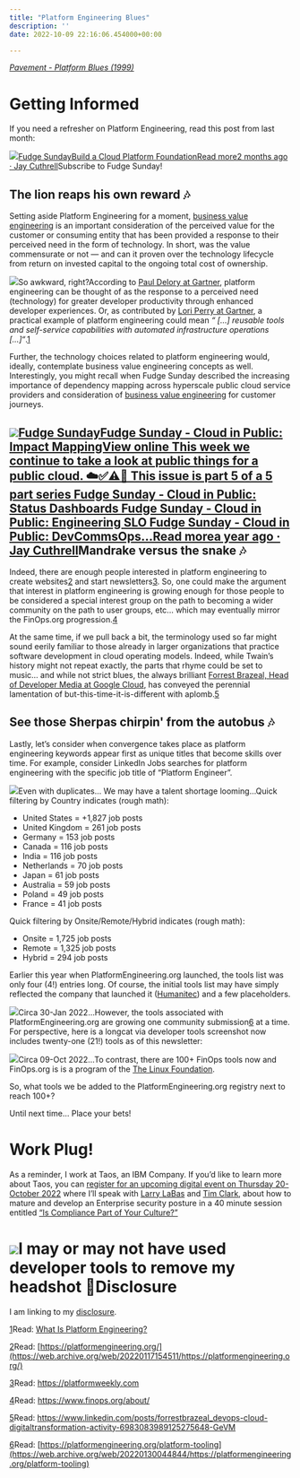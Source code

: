 ```yaml
---
title: "Platform Engineering Blues"
description: ''
date: 2022-10-09 22:16:06.454000+00:00

---
```


*[Pavement - Platform Blues (1999)](https://www.youtube.com/watch?v=Lyu7yiLaaH0)*

Getting Informed
================

If you need a refresher on Platform Engineering, read this post from last month:

[![](https://bucketeer-e05bbc84-baa3-437e-9518-adb32be77984.s3.amazonaws.com/public/images/58409c1d-315a-477e-9392-64c82bab22dd_992x992.png)Fudge SundayBuild a Cloud Platform FoundationRead more2 months ago · Jay Cuthrell](https://sunday.fudge.org/p/build-a-cloud-platform-foundation?utm_source=substack&utm_campaign=post_embed&utm_medium=web)Subscribe to Fudge Sunday!

The lion reaps his own reward 🎶
-------------------------------

Setting aside Platform Engineering for a moment, [business value engineering](https://www.youtube.com/watch?utm_campaign=Start%20the%20week%20more%20informed&utm_medium=email&utm_source=Revue%20newsletter&v=_EEJXAuryS8) is an important consideration of the perceived value for the customer or consuming entity that has been provided a response to their perceived need in the form of technology. In short, was the value commensurate or not — and can it proven over the technology lifecycle from return on invested capital to the ongoing total cost of ownership.

[![](https://bucketeer-e05bbc84-baa3-437e-9518-adb32be77984.s3.amazonaws.com/public/images/0ab374f2-e4a1-41d4-89b2-433ad2bd7b33_1538x1144.png)](https://substackcdn.com/image/fetch/f_auto,q_auto:good,fl_progressive:steep/https%3A%2F%2Fbucketeer-e05bbc84-baa3-437e-9518-adb32be77984.s3.amazonaws.com%2Fpublic%2Fimages%2F0ab374f2-e4a1-41d4-89b2-433ad2bd7b33_1538x1144.png)So awkward, right?According to [Paul Delory at Gartner](https://www.gartner.com/en/experts/paul-delory), platform engineering can be thought of as the response to a perceived need (technology) for greater developer productivity through enhanced developer experiences. Or, as contributed by [Lori Perry at Gartner](https://www.linkedin.com/in/lorilperry/), a practical example of platform engineering could mean *“ […] reusable tools and self-service capabilities with automated infrastructure operations […]“*.[1](#footnote-1)

Further, the technology choices related to platform engineering would, ideally, contemplate business value engineering concepts as well. Interestingly, you might recall when Fudge Sunday described the increasing importance of dependency mapping across hyperscale public cloud service providers and consideration of [business value engineering](https://www.youtube.com/watch?utm_campaign=Start%20the%20week%20more%20informed&utm_medium=email&utm_source=Revue%20newsletter&v=_EEJXAuryS8) for customer journeys.

[![](https://bucketeer-e05bbc84-baa3-437e-9518-adb32be77984.s3.amazonaws.com/public/images/58409c1d-315a-477e-9392-64c82bab22dd_992x992.png)Fudge SundayFudge Sunday - Cloud in Public: Impact MappingView online This week we continue to take a look at public things for a public cloud. ☁️✅⚠️🛑 This issue is part 5 of a 5 part series Fudge Sunday - Cloud in Public: Status Dashboards Fudge Sunday - Cloud in Public: Engineering SLO Fudge Sunday - Cloud in Public: DevCommsOps…Read morea year ago · Jay Cuthrell](https://sunday.fudge.org/p/fudge-sunday-cloud-in-public-impact-mapping-826383?utm_source=substack&utm_campaign=post_embed&utm_medium=web)Mandrake versus the snake 🎶
---------------------------

Indeed, there are enough people interested in platform engineering to create websites[2](#footnote-2) and start newsletters[3](#footnote-3). So, one could make the argument that interest in platform engineering is growing enough for those people to be considered a special interest group on the path to becoming a wider community on the path to user groups, etc... which may eventually mirror the FinOps.org progression.[4](#footnote-4)

At the same time, if we pull back a bit, the terminology used so far might sound eerily familiar to those already in larger organizations that practice software development in cloud operating models. Indeed, while Twain’s history might not repeat exactly, the parts that rhyme could be set to music… and while not strict blues, the always brilliant [Forrest Brazeal, Head of Developer Media at Google Cloud](https://www.linkedin.com/in/forrestbrazeal/), has conveyed the perennial lamentation of but-this-time-it-is-different with aplomb.[5](#footnote-5) 

See those Sherpas chirpin' from the autobus 🎶
---------------------------------------------

Lastly, let’s consider when convergence takes place as platform engineering keywords appear first as unique titles that become skills over time. For example, consider LinkedIn Jobs searches for platform engineering with the specific job title of “Platform Engineer”.

[![](https://bucketeer-e05bbc84-baa3-437e-9518-adb32be77984.s3.amazonaws.com/public/images/3a021896-b086-466c-af78-05a6524e8191_924x350.png)](https://substackcdn.com/image/fetch/f_auto,q_auto:good,fl_progressive:steep/https%3A%2F%2Fbucketeer-e05bbc84-baa3-437e-9518-adb32be77984.s3.amazonaws.com%2Fpublic%2Fimages%2F3a021896-b086-466c-af78-05a6524e8191_924x350.png)Even with duplicates… We may have a talent shortage looming…Quick filtering by Country indicates (rough math):

* United States = +1,827 job posts
* United Kingdom = 261 job posts
* Germany = 153 job posts
* Canada = 116 job posts
* India = 116 job posts
* Netherlands = 70 job posts
* Japan = 61 job posts
* Australia = 59 job posts
* Poland = 49 job posts
* France = 41 job posts

Quick filtering by Onsite/Remote/Hybrid indicates (rough math):

* Onsite = 1,725 job posts
* Remote = 1,325 job posts
* Hybrid = 294 job posts

Earlier this year when PlatformEngineering.org launched, the tools list was only four (4!) entries long. Of course, the initial tools list may have simply reflected the company that launched it ([Humanitec](https://humanitec.com)) and a few placeholders. 

[![](https://bucketeer-e05bbc84-baa3-437e-9518-adb32be77984.s3.amazonaws.com/public/images/f36d0770-bc7b-41d5-8cf1-408cfcaf81c0_2834x1520.png)](https://substackcdn.com/image/fetch/f_auto,q_auto:good,fl_progressive:steep/https%3A%2F%2Fbucketeer-e05bbc84-baa3-437e-9518-adb32be77984.s3.amazonaws.com%2Fpublic%2Fimages%2Ff36d0770-bc7b-41d5-8cf1-408cfcaf81c0_2834x1520.png)Circa 30-Jan 2022…However, the tools associated with PlatformEngineering.org are growing one community submission[6](#footnote-6) at a time. For perspective, here is a longcat via developer tools screenshot now includes twenty-one (21!) tools as of this newsletter:

[![](https://bucketeer-e05bbc84-baa3-437e-9518-adb32be77984.s3.amazonaws.com/public/images/7728029b-cf92-40bf-a335-6a4625968646_1460x4073.png)](https://substackcdn.com/image/fetch/f_auto,q_auto:good,fl_progressive:steep/https%3A%2F%2Fbucketeer-e05bbc84-baa3-437e-9518-adb32be77984.s3.amazonaws.com%2Fpublic%2Fimages%2F7728029b-cf92-40bf-a335-6a4625968646_1460x4073.png)Circa 09-Oct 2022…To contrast, there are 100+ FinOps tools now and FinOps.org is is a program of the [The Linux Foundation](https://linuxfoundation.org/).

So, what tools we be added to the PlatformEngineering.org registry next to reach 100+?

Until next time… Place your bets!

Work Plug!
==========

As a reminder, I work at Taos, an IBM Company. If you’d like to learn more about Taos, you can [register for an upcoming digital event on Thursday 20-October 2022](https://engage.biz-tech-insights.com/whitepaper/LP-2022-10-ibm-Webinar-1-land.html) where I’ll speak with [Larry LaBas](https://www.linkedin.com/in/llabas) and [Tim Clark](https://www.linkedin.com/in/tcishere), about how to mature and develop an Enterprise security posture in a 40 minute session entitled [“Is Compliance Part of Your Culture?”](https://engage.biz-tech-insights.com/whitepaper/LP-2022-10-ibm-Webinar-1-land.html)

[![](https://bucketeer-e05bbc84-baa3-437e-9518-adb32be77984.s3.amazonaws.com/public/images/f1bf369a-86fc-4cc0-a2a5-108d5e1b04f7_1054x1012.png)](https://engage.biz-tech-insights.com/whitepaper/LP-2022-10-ibm-Webinar-1-land.html)I may or may not have used developer tools to remove my headshot 🤣Disclosure
==========

I am linking to my [disclosure](https://jaycuthrell.com/disclosure/?utm_campaign=Fudge%20Sunday&utm_medium=email&utm_source=Revue%20newsletter).

[1](#footnote-anchor-1)Read: [What Is Platform Engineering?](https://www.gartner.com/en/articles/what-is-platform-engineering)

[2](#footnote-anchor-2)Read: [https://platformengineering.org/](https://web.archive.org/web/20220117154511/https://platformengineering.org/)

[3](#footnote-anchor-3)Read: <https://platformweekly.com>

[4](#footnote-anchor-4)Read: <https://www.finops.org/about/>

[5](#footnote-anchor-5)Read: <https://www.linkedin.com/posts/forrestbrazeal_devops-cloud-digitaltransformation-activity-6983083989125275648-GeVM>

[6](#footnote-anchor-6)Read: [https://platformengineering.org/platform-tooling](https://web.archive.org/web/20220130044844/https://platformengineering.org/platform-tooling)

